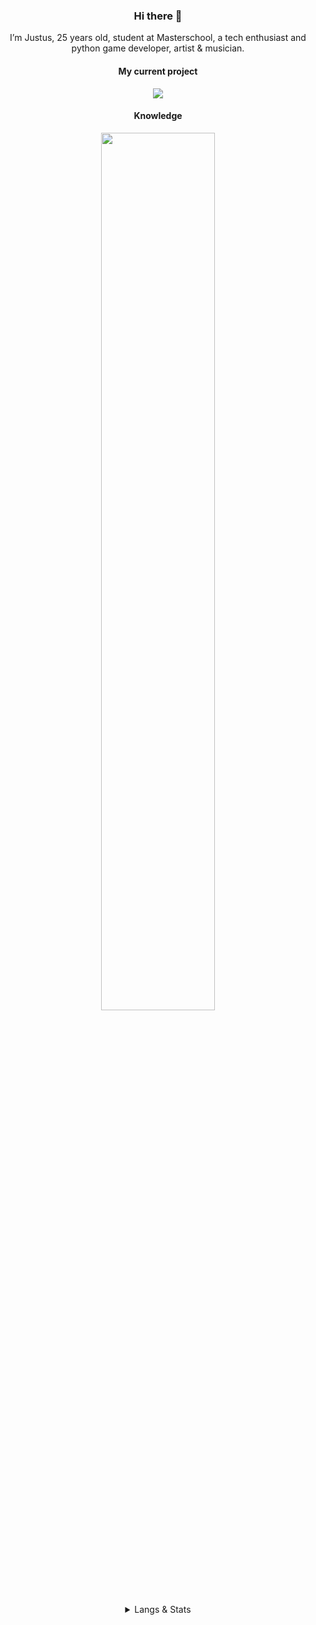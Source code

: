 <h3 align="center">Hi there 👋</h3>

<p align="center">I’m Justus, 25 years old, student at Masterschool, a tech enthusiast and python game developer, artist & musician.</h3>

<h4 align="center">My current project</h4>

<p align="center">
<img src="https://github-readme-stats.vercel.app/api/pin/?username=justusdecker&repo=pygame-engine&theme=gotham">
</p>


<h4 align="center">Knowledge</h4>
<p align="center">
<img width="60%" src="https://github.com/user-attachments/assets/a62866e9-aa76-4c02-9f42-b246525c9a07">
</p>
<details align="center">
  <summary>Langs & Stats</summary>
  <p align="center">
<img align="center" src="https://github-readme-stats.vercel.app/api/top-langs/?username=justusdecker&langs_count=15&theme=gotham&layout=compact">
</p>
<p align="center">
<img align="center" src="https://github-readme-stats.vercel.app/api?username=justusdecker&show_icons=true&theme=gotham">
</p>
</details>







